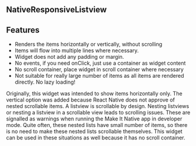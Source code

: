 ## NativeResponsiveListview

## Features
- Renders the items horizontally or vertically, without scrolling
- Items will flow into multiple lines where necessary.
- Widget does not add any padding or margin.
- No events, if you need onClick, just use a container as widget content
- No scroll container, place widget in scroll container where necessary
- Not suitable for really large number of items as all items are rendered directly. No lazy loading!

Originally, this widget was intended to show items horizontally only. The vertical option was added because React Native does not approve of nested scrollable items. A listview is scrollable by design. Nesting listviews or nesting a listview in a scrollable view leads to scrolling issues. These are signalled as warnings when running the Make It Native app in developer mode. Quite often, these nested lists have small number of items, so there is no need to make these nested lists scrollable themselves. This widget can be used in these situations as well because it has no scroll container.
